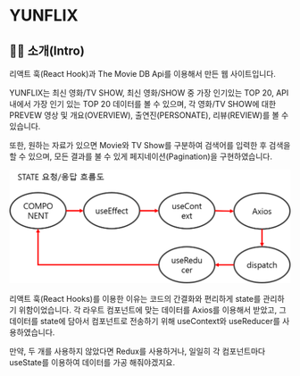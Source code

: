 # YUNFLIX

## 🙋‍♂️ 소개(Intro)

리액트 훅(React Hook)과 The Movie DB Api를 이용해서 만든 웹 사이트입니다.<br/>

YUNFLIX는 최신 영화/TV SHOW, 최신 영화/SHOW 중 가장 인기있는 TOP 20, API내에서 가장 인기 있는 TOP 20 데이터를 볼 수 있으며, 각 영화/TV SHOW에 대한 PREVEW 영상 및 개요(OVERVIEW), 출연진(PERSONATE), 리뷰(REVIEW)를 볼 수 있습니다.<br/>

또한, 원하는 자료가 있으면 Movie와 TV Show를 구분하여 검색어를 입력한 후 검색을 할 수 있으며, 모든 결과를 불 수 있게 페지네이션(Pagination)을 구현하였습니다. <br/>

![screentshot](./images/state-flow.png)
<br/>

리액트 훅(React Hooks)를 이용한 이유는 코드의 간결화와 편리하게 state를 관리하기 위함이었습니다. 각 라우트 컴포넌트에 맞는 데이터를 Axios를 이용해서 받았고, 그 데이터를 state에 담아서 컴포넌트로 전송하기 위해 useContext와 useReducer를 사용하였습니다.</br>

만약, 두 개를 사용하지 않았다면 Redux를 사용하거나, 일일히 각 컴포넌트마다 useState를 이용하여 데이터를 가공 해줘야겠지요.
